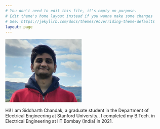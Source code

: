 ```yaml
---
# You don't need to edit this file, it's empty on purpose.
# Edit theme's home layout instead if you wanna make some changes
# See: https://jekyllrb.com/docs/themes/#overriding-theme-defaults
layout: page
---
```



<img src="/2021_Lake_District_Cropped-2.jpg" alt="Siddharth" style="max-width:241px;max-height:200px">

Hi! I am Siddharth Chandak, a graduate student in the Department of Electrical Engineering at Stanford University.. I completed my B.Tech. in Electrical Engineering at IIT Bombay (India) in 2021.
